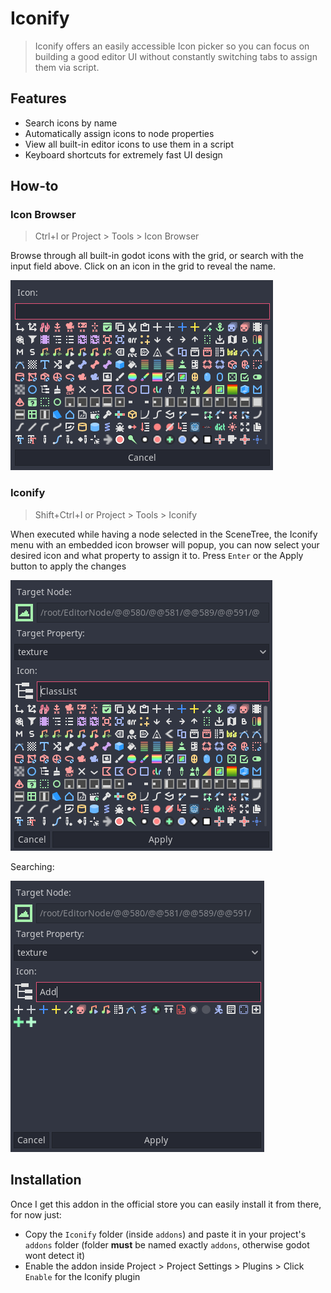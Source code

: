 # Iconify

> Iconify offers an easily accessible Icon picker so you can focus on building a good editor UI without constantly switching tabs to assign them via script.

## Features

- Search icons by name
- Automatically assign icons to node properties
- View all built-in editor icons to use them in a script
- Keyboard shortcuts for extremely fast UI design

## How-to

### Icon Browser

> Ctrl+I or Project > Tools > Icon Browser

Browse through all built-in godot icons with the grid, or search with the input field above. Click on an icon in the grid to reveal the name.

![Icon Browser](res/IconBrowser.png)

### Iconify

> Shift+Ctrl+I or Project > Tools > Iconify

When executed while having a node selected in the SceneTree, the Iconify menu with an embedded icon browser will popup, you can now select your desired icon and what property to assign it to. Press `Enter` or the Apply button to apply the changes

![Iconify](res/Iconify.png)

Searching:

![Iconify Search](res/Iconify_Search.png)

## Installation

Once I get this addon in the official store you can easily install it from there, for now just:

- Copy the `Iconify` folder (inside `addons`) and paste it in your project's `addons` folder (folder **must** be named exactly `addons`, otherwise godot wont detect it)
- Enable the addon inside Project > Project Settings > Plugins > Click `Enable` for the Iconify plugin
